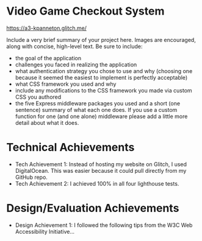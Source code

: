 # Video Game Checkout System
https://a3-kpanneton.glitch.me/

Include a very brief summary of your project here. Images are encouraged, along with concise, high-level text. Be sure to include:

- the goal of the application
- challenges you faced in realizing the application
- what authentication strategy you chose to use and why (choosing one because it seemed the easiest to implement is perfectly acceptable)
- what CSS framework you used and why
- include any modifications to the CSS framework you made via custom CSS you authored
- the five Express middleware packages you used and a short (one sentence) summary of what each one does. If you use a custom function for one (and one alone) middleware please add a little more detail about what it does.

# Technical Achievements
- Tech Achievement 1: Instead of hosting my website on Glitch, I used DigitalOcean. This was easier because it could pull directly from my GitHub repo.
- Tech Achievement 2: I achieved 100% in all four lighthouse tests.

# Design/Evaluation Achievements
- Design Achievement 1: I followed the following tips from the W3C Web Accessibility Initiative...